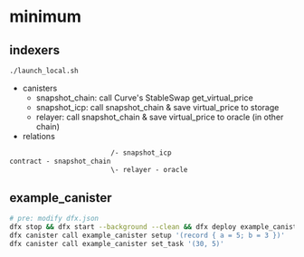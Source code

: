 # minimum

## indexers

```bash
./launch_local.sh
```

- canisters
  - snapshot_chain: call Curve's StableSwap get_virtual_price
  - snapshot_icp: call snapshot_chain & save virtual_price to storage
  - relayer: call snapshot_chain & save virtual_price to oracle (in other chain)
- relations

```txt
                         /- snapshot_icp
contract - snapshot_chain
                         \- relayer - oracle
```

## example_canister

```bash
# pre: modify dfx.json
dfx stop && dfx start --background --clean && dfx deploy example_canister
dfx canister call example_canister setup '(record { a = 5; b = 3 })'
dfx canister call example_canister set_task '(30, 5)'
```
